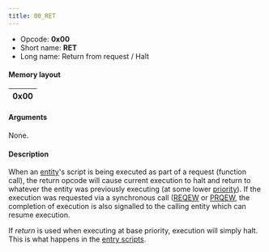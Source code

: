```yaml
---
title: 00_RET
---
```


- Opcode: **0x00**
- Short name: **RET**
- Long name: Return from request / Halt

#### Memory layout

| 0x00 |
|------|

#### Arguments

None.

#### Description

When an [entity](FF7/Field/Script/Entity "wikilink")'s script is being executed as part of a request (function call), the return opcode will cause current execution to halt and return to whatever the entity was previously executing (at some lower [priority](FF7/Field/Script/Priorities "wikilink")). If the execution was requested via a synchronous call ([REQEW](FF7/Field/Script/Opcodes/03_REQEW "wikilink") or [PRQEW](06_PRQEW.md), the completion of execution is also signalled to the calling entity which can resume execution.

If *return* is used when executing at base priority, execution will simply halt. This is what happens in the [entry scripts](../../Scripts/Entry_script.md).
